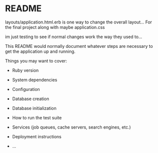 # README

layouts/application.html.erb is one way to change the overall layout... For the final project along with maybe application.css

im just testing to see if normal changes work the way they used to...

This README would normally document whatever steps are necessary to get the
application up and running.

Things you may want to cover:

* Ruby version

* System dependencies

* Configuration

* Database creation

* Database initialization

* How to run the test suite

* Services (job queues, cache servers, search engines, etc.)

* Deployment instructions

* ...
